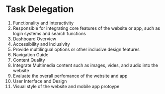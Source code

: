 # Task Delegation 

1. Functionality and Interactivity
2. Responsible for integrating core features of the website or app, such as login systems and search functions
3. Dashboard Overview
4. Accessibility and Inclusivity
5. Provide multilingual options or other inclusive design features
6. Navigation Guide
7. Content Quality
8. Integrate Multimedia content such as images, vides, and audio into the website
9. Evaluate the overall perfomance of the website and app
10. User Interface and Design
11. Visual style of the website and mobile app protoype 
